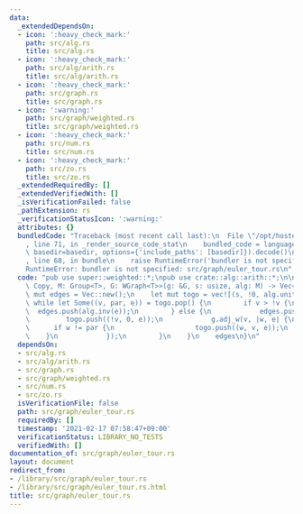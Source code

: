 ```yaml
---
data:
  _extendedDependsOn:
  - icon: ':heavy_check_mark:'
    path: src/alg.rs
    title: src/alg.rs
  - icon: ':heavy_check_mark:'
    path: src/alg/arith.rs
    title: src/alg/arith.rs
  - icon: ':heavy_check_mark:'
    path: src/graph.rs
    title: src/graph.rs
  - icon: ':warning:'
    path: src/graph/weighted.rs
    title: src/graph/weighted.rs
  - icon: ':heavy_check_mark:'
    path: src/num.rs
    title: src/num.rs
  - icon: ':heavy_check_mark:'
    path: src/zo.rs
    title: src/zo.rs
  _extendedRequiredBy: []
  _extendedVerifiedWith: []
  _isVerificationFailed: false
  _pathExtension: rs
  _verificationStatusIcon: ':warning:'
  attributes: {}
  bundledCode: "Traceback (most recent call last):\n  File \"/opt/hostedtoolcache/Python/3.9.1/x64/lib/python3.9/site-packages/onlinejudge_verify/documentation/build.py\"\
    , line 71, in _render_source_code_stat\n    bundled_code = language.bundle(stat.path,\
    \ basedir=basedir, options={'include_paths': [basedir]}).decode()\n  File \"/opt/hostedtoolcache/Python/3.9.1/x64/lib/python3.9/site-packages/onlinejudge_verify/languages/user_defined.py\"\
    , line 68, in bundle\n    raise RuntimeError('bundler is not specified: {}'.format(path.as_posix()))\n\
    RuntimeError: bundler is not specified: src/graph/euler_tour.rs\n"
  code: "pub use super::weighted::*;\npub use crate::alg::arith::*;\n\npub fn euler_tour<T:\
    \ Copy, M: Group<T>, G: WGraph<T>>(g: &G, s: usize, alg: M) -> Vec<T> {\n    let\
    \ mut edges = Vec::new();\n    let mut togo = vec![(s, !0, alg.unit())];\n   \
    \ while let Some((v, par, e)) = togo.pop() {\n        if v > !v {\n          \
    \  edges.push(alg.inv(e));\n        } else {\n            edges.push(e);\n   \
    \         togo.push((!v, 0, e));\n            g.adj_w(v, |w, e| {\n          \
    \      if w != par {\n                    togo.push((w, v, e));\n            \
    \    }\n            });\n        }\n    }\n    edges\n}\n"
  dependsOn:
  - src/alg.rs
  - src/alg/arith.rs
  - src/graph.rs
  - src/graph/weighted.rs
  - src/num.rs
  - src/zo.rs
  isVerificationFile: false
  path: src/graph/euler_tour.rs
  requiredBy: []
  timestamp: '2021-02-17 07:58:47+09:00'
  verificationStatus: LIBRARY_NO_TESTS
  verifiedWith: []
documentation_of: src/graph/euler_tour.rs
layout: document
redirect_from:
- /library/src/graph/euler_tour.rs
- /library/src/graph/euler_tour.rs.html
title: src/graph/euler_tour.rs
---
```


